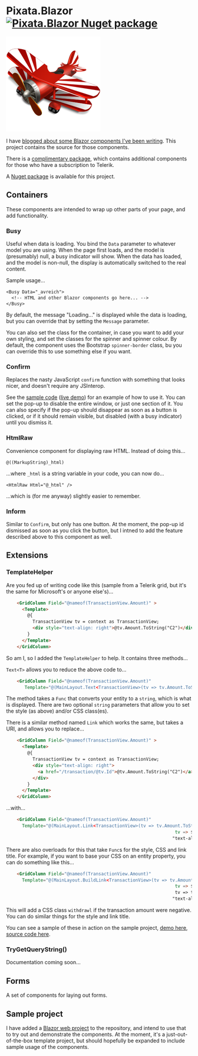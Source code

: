 # Pixata.Blazor [![Pixata.Blazor Nuget package](https://img.shields.io/nuget/v/Pixata.Blazor)](https://www.nuget.org/packages/Pixata.Blazor/)

![Pixata](https://github.com/MrYossu/Pixata.Utilities/raw/master/Pixata.Blazor/Icon/avion.png "Pixata") 

I have [blogged about some Blazor components I've been writing](https://www.pixata.co.uk/tag/blazor/). This project contains the source for those components.

There is a [complimentary package](https://github.com/MrYossu/Pixata.Utilities/tree/master/Pixata.Blazor.TelerikComponents), which contains additional components for those who have a subscription to Telerik.

A [Nuget package](https://www.nuget.org/packages/Pixata.Blazor/) is available for this project.

## Containers
These components are intended to wrap up other parts of your page, and add functionality.

### Busy
Useful when data is loading. You bind the `Data` parameter to whatever model you are using. When the page first loads, and the model is (presumably) null, a busy indicator will show. When the data has loaded, and the model is non-null, the display is automatically switched to the real content.

Sample usage...

```
<Busy Data="_avreich">
  <!-- HTML and other Blazor components go here... -->
</Busy>
```

By default, the message "Loading..." is displayed while the data is loading, but you can override that by setting the `Message` parameter.

You can also set the class for the container, in case you want to add your own styling, and set the classes for the spinner and spinner colour. By default, the component uses the Bootstrap `spinner-border` class, bu you can override this to use something else if you want.

### Confirm
Replaces the nasty JavaScript `confirm` function with something that looks nicer, and doesn't require any JSInterop.

See the [sample code](https://github.com/MrYossu/Pixata.Utilities/blob/master/Pixata.Blazor.Sample/Pages/ConfirmSample.razor) ([live demo](https://test.pixata.co.uk/ConfirmSample)) for an example of how to use it. You can set the pop-up to disable the entire window, or just one section of it. You can also specify if the pop-up should disappear as soon as a button is clicked, or if it should remain visible, but disabled (with a busy indicator) until you dismiss it.

### HtmlRaw
Convenience component for displaying raw HTML. Instead of doing this...

    @((MarkupString)_html)

...where `_html` is a string variable in your code, you can now do...

    <HtmlRaw Html="@_html" />

...which is (for me anyway) slightly easier to remember.

### Inform
Similar to `Confirm`, but only has one button. At the moment, the pop-up id dismissed as soon as you click the button, but I intned to add the feature described above to this component as well.

## Extensions

### TemplateHelper
Are you fed up of writing code like this (sample from a Telerik grid, but it's the same for Microsoft's or anyone else's)...

```html
    <GridColumn Field="@nameof(TransactionView.Amount)" >
      <Template>
        @{
          TransactionView tv = context as TransactionView;
          <div style="text-align: right">@tv.Amount.ToString("C2")</div>
        }
      </Template>
    </GridColumn>
```

So am I, so I added the `TemplateHelper` to help. It contains three methods...

`Text<T>` allows you to reduce the above code to...

```html
    <GridColumn Field="@nameof(TransactionView.Amount)"
       Template="@(MainLayout.Text<TransactionView>(tv => tv.Amount.ToString("C2"), "text-align: right"))" />
```

The method takes a `Func` that converts your entity to a `string`, which is what is displayed. There are two optional `string` parameters that allow you to set the style (as above) and/or CSS class(es).

There is a similar method named `Link` which works the same, but takes a URI, and allows you to replace...

```html
    <GridColumn Field="@nameof(TransactionView.Amount)" >
      <Template>
        @{
          TransactionView tv = context as TransactionView;
          <div style="text-align: right">
            <a href="/transaction/@tv.Id">@tv.Amount.ToString("C2")</a>
          </div>
        }
      </Template>
    </GridColumn>
```

...with...

```html
    <GridColumn Field="@nameof(TransactionView.Amount)"
      Template="@(MainLayout.Link<TransactionView>(tv => tv.Amount.ToString("C2"),
                                                                tv => $"/transaction/{tv.Id}"
                                                               "text-align: right"))" />
```

There are also overloads for this that take `Func`s for the style, CSS and link title. For example, if you want to base your CSS on an entity property, you can do something like this...

```html
    <GridColumn Field="@nameof(TransactionView.Amount)"
      Template="@(MainLayout.BuildLink<TransactionView>(tv => tv.Amount.ToString("C2"),
                                                                tv => $"/transaction/{tv.Id}"
                                                                tv => tv.Amount >= 0 ? "" : "withdrawl"
                                                               "text-align: right"))" />
```

This will add a CSS class `withdrawl` if the transaction amount were negative. You can do similar things for the style and link title.

You can see a sample of these in action on the sample project, [demo here](https://test.pixata.co.uk/TelerikGrid), [source code here](https://github.com/MrYossu/Pixata.Utilities/blob/master/Pixata.Blazor.Sample/Pages/GridSample.razor).

### TryGetQueryString()
Documentation coming soon...

## Forms
A set of components for laying out forms.

## Sample project
I have added a [Blazor web project](https://github.com/MrYossu/Pixata.Utilities/tree/master/Pixata.Blazor.Test) to the repository, and intend to use that to try out and demonstrate the components. At the moment, it's a just-out-of-the-box template project, but should hopefully be expanded to include sample usage of the components.
